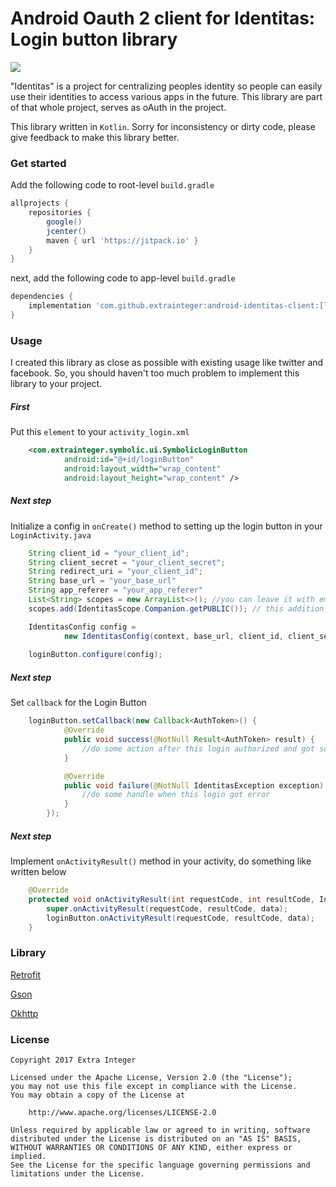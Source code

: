 # Android Oauth 2 client for Identitas: Login button library

[![](https://jitpack.io/v/extrainteger/android-identitas-client.svg)](https://jitpack.io/#extrainteger/android-identitas-client)


"Identitas" is a project for centralizing peoples identity so people can easily use their identities to access various apps in the future. This library are part of that whole project, serves as oAuth in the project.

This library written in ``Kotlin``. Sorry for inconsistency or dirty code, please give feedback to make this library better.

### Get started
Add the following code to root-level ``build.gradle`` 
```groovy
allprojects {
    repositories {
        google()
        jcenter()
        maven { url 'https://jitpack.io' }
    }
}
```
next, add the following code to app-level ``build.gradle`` 
```groovy
dependencies {
    implementation 'com.github.extrainteger:android-identitas-client:[latest_version]'
}
```

### Usage
I created this library as close as possible with existing usage like twitter and facebook. So, you should haven't too much problem to implement this library to your project.

##### First
Put this ``element`` to your ``activity_login.xml``
```xml
    <com.extrainteger.symbolic.ui.SymbolicLoginButton
            android:id="@+id/loginButton"
            android:layout_width="wrap_content"
            android:layout_height="wrap_content" />
```
##### Next step
Initialize a config in ``onCreate()`` method to setting up the login button in your ``LoginActivity.java``
```java
    String client_id = "your_client_id";
    String client_secret = "your_client_secret";
    String redirect_uri = "your_client_id";
    String base_url = "your_base_url"
    String app_referer = "your_app_referer"
    List<String> scopes = new ArrayList<>(); //you can leave it with empty data
    scopes.add(IdentitasScope.Companion.getPUBLIC()); // this addition just an example

    IdentitasConfig config = 
            new IdentitasConfig(context, base_url, client_id, client_secret, redirect_uri, scopes, app_referer);
    
    loginButton.configure(config);
```
##### Next step
Set ``callback`` for the Login Button 
```java
    loginButton.setCallback(new Callback<AuthToken>() {
            @Override
            public void success(@NotNull Result<AuthToken> result) {
                //do some action after this login authorized and got some token
            }

            @Override
            public void failure(@NotNull IdentitasException exception) {
                //do some handle when this login got error
            }
        });
```

##### Next step
Implement ``onActivityResult()`` method in your activity, do something like written below
```java
    @Override
    protected void onActivityResult(int requestCode, int resultCode, Intent data) {
        super.onActivityResult(requestCode, resultCode, data);
        loginButton.onActivityResult(requestCode, resultCode, data);
    }
```

### Library
[Retrofit](http://square.github.io/retrofit/)

[Gson](https://github.com/google/gson)

[Okhttp](http://square.github.io/okhttp/)

### License
    Copyright 2017 Extra Integer

    Licensed under the Apache License, Version 2.0 (the "License");
    you may not use this file except in compliance with the License.
    You may obtain a copy of the License at

        http://www.apache.org/licenses/LICENSE-2.0

    Unless required by applicable law or agreed to in writing, software
    distributed under the License is distributed on an "AS IS" BASIS,
    WITHOUT WARRANTIES OR CONDITIONS OF ANY KIND, either express or implied.
    See the License for the specific language governing permissions and
    limitations under the License.
